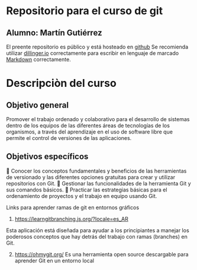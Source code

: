 # Repositorio para el curso de git

## Alumno: Martín Gutiérrez

El preente repositorio es público y está hosteado en [github] 
Se recomienda utilizar [dillinger.io] correctamente para escribir en lenguaje de marcado [Markdown] correctamente. 


# Descripciòn del curso

## Objetivo general 
Promover el trabajo ordenado y colaborativo para el desarrollo de sistemas dentro de los equipos de 
las diferentes áreas de tecnologías de los organismos, a través del aprendizaje en el uso de software 
libre que permite el control de versiones de las aplicaciones. 
## Objetivos específicos 
 Conocer los conceptos fundamentales y beneficios de las herramientas de versionado y las 
diferentes opciones gratuitas para crear y utilizar repositorios con Git. 
 Gestionar las funcionalidades de la herramienta Git y sus comandos básicos. 
 Practicar las estrategias básicas para el ordenamiento de proyectos y el trabajo en equipo 
usando Git. 

Links para aprender ramas de git en entornos gráficos
 1. https://learngitbranching.js.org/?locale=es_AR

 Esta aplicación está diseñada para ayudar a los principiantes a manejar los poderosos conceptos que hay detrás del trabajo con ramas (branches) en Git. 
 
 2. https://ohmygit.org/
 Es una herramienta open source descargable para aprender Git en un entorno local
 

[//]: # (These are reference links used in the body of this note and get stripped out when the markdown processor does its job. There is no need to format nicely because it shouldn't be seen. Thanks SO - http://stackoverflow.com/questions/4823468/store-comments-in-markdown-syntax)

   [github]: <https://github.com/joemccann/dillinger>
   [dillinger.io]: <https://dillinger.io/>
   [Markdown]: <https://es.wikipedia.org/wiki/Markdown>
